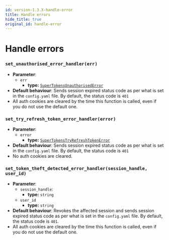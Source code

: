 ```yaml
---
id: version-1.3.X-handle-error
title: Handle errors
hide_title: true
original_id: handle-error
---
```


# Handle errors
### `set_unauthorised_error_handler(err)`
- **Parameter**: 
    - `err`
        - **type:** [`SuperTokensUnauthorisedError`](./unauthorised)
- **Default behaviour**: Sends session expired status code as per what is set in the `config.yaml` file. By default, the status code is `401`
- All auth cookies are cleared by the time this function is called, even if you do not use the default one.

### `set_try_refresh_token_error_handler(error)`
- **Parameter**: 
    - `error`
        - **type:** [`SuperTokensTryRefreshTokenError`](./try-refresh-token)
- **Default behaviour**: Sends session expired status code as per what is set in the `config.yaml` file. By default, the status code is `401`
- No auth cookies are cleared.

### `set_token_theft_detected_error_handler(session_handle, user_id)`
- **Parameter**:
    - `session_handle`:
        - **type:** `string`
    - `user_id`
        - **type:** `string`
- **Default behaviour**: Revokes the affected session and sends session expired status code as per what is set in the `config.yaml` file. By default, the status code is `401`.
- All auth cookies are cleared by the time this function is called, even if you do not use the default one.